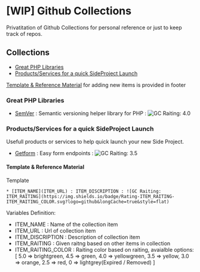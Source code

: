 # [WIP] Github Collections
Privatitation of Github Collections for personal reference or just to keep track of repos.


## Collections
* [Great PHP Libraries](#great-php-libraries)
* [Products/Services for a quick SideProject Launch](#user-content-productsservices-for-a-quick-sideproject-launch)

[Template & Reference Material](#user-content-template--reference-material) for adding new items is provided in footer


### Great PHP Libraries

* [SemVer](https://github.com/PHLAK/SemVer) : Semantic versioning helper library for PHP : ![GC Raiting: 4.0](https://img.shields.io/badge/Rating-4.0-yellowgreen.svg?logo=github&longCache=true&style=flat)


### Products/Services for a quick SideProject Launch

Usefull products or services to help quick launch your new Side Project. 

* [Getform](https://getform.io/) : Easy form endpoints : ![GC Raiting: 3.5](https://img.shields.io/badge/Rating-3.5-yellow.svg?logo=github&longCache=true&style=flat)


#### Template & Reference Material

Template

```* [ITEM_NAME](ITEM_URL) : ITEM_DISCRIPTION : ![GC Raiting: ITEM_RAITING](https://img.shields.io/badge/Rating-ITEM_RAITING-ITEM_RAITING_COLOR.svg?logo=github&longCache=true&style=flat)```

Variables Definition: 

* ITEM_NAME : Name of the collection item
* ITEM_URL : Url of collection item
* ITEM_DISCRIPTION : Description of collection item
* ITEM_RAITING : Given raitng based on other items in collection
* ITEM_RAITING_COLOR : Raiting color based on raiting, avaialble options: [ 5.0 => brightgreen, 4.5 => green, 4.0 => yellowgreen, 3.5 => yellow, 3.0 => orange, 2.5 => red, 0 => lightgrey(Expired / Removed) ]
